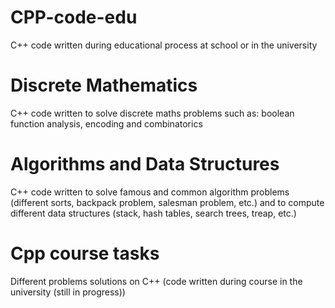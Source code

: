 # CPP-code-edu
C++ code written during educational process at school or in the university

# Discrete Mathematics
C++ code written to solve discrete maths problems such as: boolean function analysis, encoding and combinatorics

# Algorithms and Data Structures
C++ code written to solve famous and common algorithm problems (different sorts, backpack problem, salesman problem, etc.) and to compute different data structures (stack, hash tables, search trees, treap, etc.)

# Cpp course tasks
Different problems solutions on C++ (code written during course in the university (still in progress))
